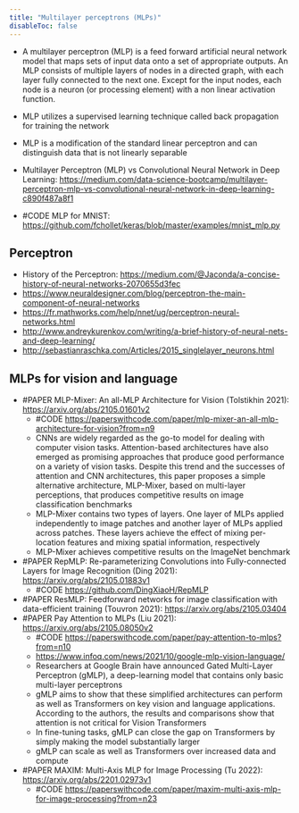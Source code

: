 ```yaml
---
title: "Multilayer perceptrons (MLPs)"
disableToc: false 
---
```


- A multilayer perceptron (MLP) is a feed forward artificial neural network model that maps sets of input data onto a set of appropriate outputs. An MLP consists of multiple layers of nodes in a directed graph, with each layer fully connected to the next one. Except for the input nodes, each node is a neuron (or processing element) with a non linear activation function. 
- MLP utilizes a supervised learning technique called back propagation for training the network
- MLP is a modification of the standard linear perceptron and can distinguish data that is not linearly separable
- Multilayer Perceptron (MLP) vs Convolutional Neural Network in Deep Learning: https://medium.com/data-science-bootcamp/multilayer-perceptron-mlp-vs-convolutional-neural-network-in-deep-learning-c890f487a8f1

- #CODE MLP for MNIST: https://github.com/fchollet/keras/blob/master/examples/mnist_mlp.py

## Perceptron
- History of the Perceptron: https://medium.com/@Jaconda/a-concise-history-of-neural-networks-2070655d3fec
- https://www.neuraldesigner.com/blog/perceptron-the-main-component-of-neural-networks
- https://fr.mathworks.com/help/nnet/ug/perceptron-neural-networks.html
- http://www.andreykurenkov.com/writing/a-brief-history-of-neural-nets-and-deep-learning/
- http://sebastianraschka.com/Articles/2015_singlelayer_neurons.html


## MLPs for vision and language
- #PAPER MLP-Mixer: An all-MLP Architecture for Vision (Tolstikhin 2021): https://arxiv.org/abs/2105.01601v2
	- #CODE https://paperswithcode.com/paper/mlp-mixer-an-all-mlp-architecture-for-vision?from=n9
	- CNNs are widely regarded as the go-to model for dealing with computer vision tasks. Attention-based architectures have also emerged as promising approaches that produce good performance on a variety of vision tasks. Despite this trend and the successes of attention and CNN architectures, this paper proposes a simple alternative architecture, MLP-Mixer, based on multi-layer perceptions, that produces competitive results on image classification benchmarks
	- MLP-Mixer contains two types of layers. One layer of MLPs applied independently to image patches and another layer of MLPs applied across patches. These layers achieve the effect of mixing per-location features and mixing spatial information, respectively 
	- MLP-Mixer achieves competitive results on the ImageNet benchmark
- #PAPER RepMLP: Re-parameterizing Convolutions into Fully-connected Layers for Image Recognition (Ding 2021): https://arxiv.org/abs/2105.01883v1
	- #CODE https://github.com/DingXiaoH/RepMLP
- #PAPER ResMLP: Feedforward networks for image classification with data-efficient training (Touvron 2021): https://arxiv.org/abs/2105.03404
- #PAPER Pay Attention to MLPs (Liu 2021): https://arxiv.org/abs/2105.08050v2
	- #CODE https://paperswithcode.com/paper/pay-attention-to-mlps?from=n10
	- https://www.infoq.com/news/2021/10/google-mlp-vision-language/
	- Researchers at Google Brain have announced Gated Multi-Layer Perceptron (gMLP), a deep-learning model that contains only basic multi-layer perceptrons
	- gMLP aims to show that these simplified architectures can perform as well as Transformers on key vision and language applications. According to the authors, the results and comparisons show that attention is not critical for Vision Transformers
	- In fine-tuning tasks, gMLP can close the gap on Transformers by simply making the model substantially larger
	- gMLP can scale as well as Transformers over increased data and compute
- #PAPER MAXIM: Multi-Axis MLP for Image Processing (Tu 2022): https://arxiv.org/abs/2201.02973v1
	- #CODE https://paperswithcode.com/paper/maxim-multi-axis-mlp-for-image-processing?from=n23
